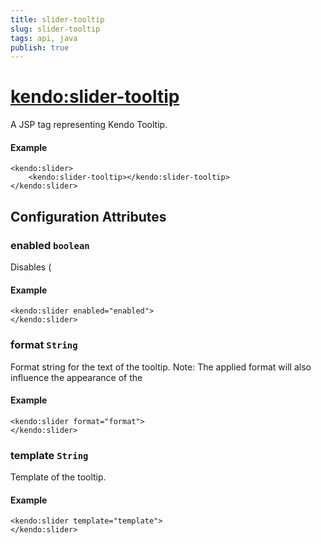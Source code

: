 ```yaml
---
title: slider-tooltip
slug: slider-tooltip
tags: api, java
publish: true
---
```


# <kendo:slider-tooltip>
A JSP tag representing Kendo Tooltip.

#### Example
    <kendo:slider>
        <kendo:slider-tooltip></kendo:slider-tooltip>
    </kendo:slider>


## Configuration Attributes


### enabled `boolean`

Disables (

#### Example
    <kendo:slider enabled="enabled">
    </kendo:slider>



### format `String`

Format string for the text of the tooltip. Note: The applied
format will also influence the appearance of the

#### Example
    <kendo:slider format="format">
    </kendo:slider>



### template `String`

Template of the tooltip.

#### Example
    <kendo:slider template="template">
    </kendo:slider>


